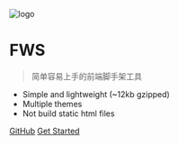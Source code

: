 ![logo](_media/icon.svg)

# FWS

> 简单容易上手的前端脚手架工具

- Simple and lightweight (~12kb gzipped)
- Multiple themes
- Not build static html files


[GitHub](https://github.com/sbfkcel/fws)
[Get Started](#install)
